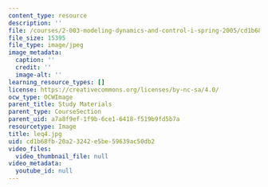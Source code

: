 ```yaml
---
content_type: resource
description: ''
file: /courses/2-003-modeling-dynamics-and-control-i-spring-2005/cd1b68fb20a23242e5be59639ac50db2_leq4.jpg
file_size: 15395
file_type: image/jpeg
image_metadata:
  caption: ''
  credit: ''
  image-alt: ''
learning_resource_types: []
license: https://creativecommons.org/licenses/by-nc-sa/4.0/
ocw_type: OCWImage
parent_title: Study Materials
parent_type: CourseSection
parent_uid: a7a8f9ef-1f9b-6ce1-6418-f519b9fd5b7a
resourcetype: Image
title: leq4.jpg
uid: cd1b68fb-20a2-3242-e5be-59639ac50db2
video_files:
  video_thumbnail_file: null
video_metadata:
  youtube_id: null
---
```

